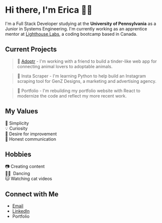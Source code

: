 # Hi there, I'm Erica 👋🏼
I'm a Full Stack Developer studying at the **University of Pennsylvania** as a Junior in Systems Engineering. I'm currently working as an apprentice mentor at [Lighthouse Labs](https://www.lighthouselabs.ca/), a coding bootcamp based in Canada. 

## Current Projects
> 🐾 [Adoptr](https://github.com/GrandMothersill/adoptr) - I'm working with a friend to build a tinder-like web app for connecting animal lovers to adoptable animals.

> 🔎 Insta Scraper - I'm learning Python to help build an Instagram scraping tool for GenZ Designs, a marketing and advertising agency.

> 📓 Portfolio - I'm rebuilding my portfolio website with React to modernize the code and reflect my more recent work.

## My Values
🌱 Simplicity <br />
💡 Curiosity <br />
🧠 Desire for improvement <br />
🤝 Honest communication 

## Hobbies
📷 Creating content <br/>
💃🏻 &nbsp;Dancing </br>
🐱 Watching cat videos

## Connect with Me
- [Email](mailto:ericasun@seas.upenn.edu) <br />
- [LinkedIn](https://www.linkedin.com/in/ericasun-upenn/)
- Portfolio
